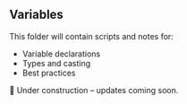 ## Variables

This folder will contain scripts and notes for:
- Variable declarations
- Types and casting
- Best practices

🚧 Under construction – updates coming soon.
